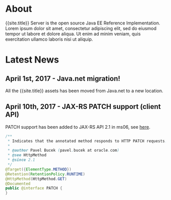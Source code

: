 # About

{{site.title}} Server is the open source Java EE Reference Implementation. Lorem ipsum dolor sit amet, consectetur adipiscing elit, sed do eiusmod tempor ut labore et dolore aliqua. Ut enim ad minim veniam, quis exercitation ullamco laboris nisi ut aliquip.
  
  
  
# Latest News

## April 1st, 2017 - __Java.net migration!__ ##

All the {{site.title}} assets has been moved from Java.net to a new location.

## April 10th, 2017 - __JAX-RS PATCH support__ (client API) ##

PATCH support has been added to JAX-RS API 2.1 in ms06, see [here](https://java.net/projects/jax-rs-spec/lists/users/archive/2017-04/message/40).

```java
/**
 * Indicates that the annotated method responds to HTTP PATCH requests.
 *
 * @author Pavel Bucek (pavel.bucek at oracle.com)
 * @see HttpMethod
 * @since 2.1
 */
@Target({ElementType.METHOD})
@Retention(RetentionPolicy.RUNTIME)
@HttpMethod(HttpMethod.GET)
@Documented
public @interface PATCH {
}
```


